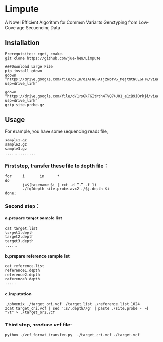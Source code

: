 # Limpute
A Novel Efficient Algorithm for Common Variants Genotyping from Low-Coverage Sequencing Data


## Installation
```
Prerequisites: cget, cmake.
git clone https://github.com/jue-hen/Limpute

###Download Large File
pip install gdown
gdown “https://drive.google.com/file/d/1W7oIAFN8PATjzNbrwG_MejtMtNuEGFT6/view?usp=drive_link”

gdown “https://drive.google.com/file/d/1rsGkFGItKth4TVQ74U01_e1xB9iOrkjd/view?usp=drive_link”
gzip site.probe.gz
```

## Usage

For example, you have some sequencing reads file,
```
sample1.gz 
sample2.gz
sample3.gz
..............
```

### First step, transfer these file to depth file：
```
for     i       in      *
do
        j=$(basename $i | cut -d “.” -f 1)
        ./fq2depth site.probe.avx2 ./$j.depth $i
done;
```


### Second step：
#### a.prepare target sample list
```
cat target.list
target1.depth
target2.depth
target3.depth
......
```

#### b.prepare reference sample list
```
cat reference.list
reference1.depth
reference2.depth
reference3.depth
.....
```

#### c.imputation
```
./phoenix ./target_ori.vcf ./target.list ./reference.list 1024
zcat target_ori.vcf | sed '1s/.depth//g' | paste ./site.probe - -d "\t" > ./target_ori.vcf
```

### Third step, produce vcf file:
```
python ./vcf_format_transfer.py  ./target_ori.vcf ./target.vcf
```
